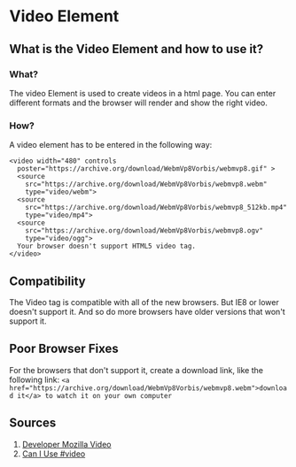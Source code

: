 # Video Element

## What is the Video Element and how to use it?
### What?
The video Element is used to create videos in a html page.
You can enter different formats and the browser will render and show the
right video.

### How?
A video element has to be entered in the following way:
```
<video width="480" controls
  poster="https://archive.org/download/WebmVp8Vorbis/webmvp8.gif" >
  <source
    src="https://archive.org/download/WebmVp8Vorbis/webmvp8.webm"
    type="video/webm">
  <source
    src="https://archive.org/download/WebmVp8Vorbis/webmvp8_512kb.mp4"
    type="video/mp4">
  <source
    src="https://archive.org/download/WebmVp8Vorbis/webmvp8.ogv"
    type="video/ogg">
  Your browser doesn't support HTML5 video tag.
</video>
```
## Compatibility
The Video tag is compatible with all of the new browsers. But IE8 or lower doesn't support it.
And so do more browsers have older versions that won't support it. 

## Poor Browser Fixes
For the browsers that don't
support it, create a download link, like the following link:
`<a href="https://archive.org/download/WebmVp8Vorbis/webmvp8.webm">download it</a> to watch it on your own computer`

## Sources
1. [Developer Mozilla Video](https://developer.mozilla.org/en-US/docs/Web/HTML/Element/video)
2. [Can I Use #video](http://caniuse.com/#search=video)

